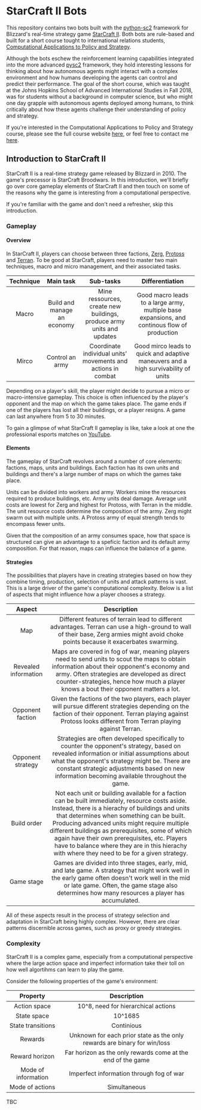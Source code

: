 # StarCraft II Bots

This repository contains two bots built with the [python-sc2](https://github.com/Dentosal/python-sc2) framework for Blizzard's real-time strategy game [StarCraft II](https://en.wikipedia.org/wiki/StarCraft_II:_Wings_of_Liberty). Both bots are rule-based and built for a short course tought to international relations students, [Computational Applications to Policy and Strategy](https://github.com/SAIS-S2S-Technology/Roadmap/blob/master/CAPS/CAPS_course_website.md). 

Although the bots eschew the reinforcement learning capabilities integrated into the more advanced [pysc2](https://github.com/deepmind/pysc2) framework, they hold interesting lessons for thinking about how autonomous agents might interact with a complex environment and how humans developing the agents can control and predict their performance. The goal of the short course, which was taught at the Johns Hopkins School of Advanced International Studies in Fall 2018, was for students without a background in computer science, but who might one day grapple with autonomous agents deployed among humans, to think critically about how these agents challenge their understanding of policy and strategy. 

If you're interested in the Computational Applications to Policy and Strategy course, please see the full course website [here](https://github.com/SAIS-S2S-Technology/Roadmap/blob/master/CAPS/CAPS_course_website.md), or feel free to contact me [here](https://leoklenner.com/).

## Introduction to StarCraft II

StarCraft II is a real-time strategy game released by Blizzard in 2010. The game's precessor is StarCraft Broodwars. In this introduction, we'll briefly go over core gameplay elements of StarCraft II and then touch on some of the reasons why the game is interesting from a computational perspective. 

If you're familiar with the game and don't need a refresher, skip this introduction. 

### Gameplay

#### Overview

In StarCraft II, players can choose between three factions, [Zerg](https://starcraft.fandom.com/wiki/Zerg), [Protoss](https://starcraft.fandom.com/wiki/Protoss) and [Terran](https://starcraft.fandom.com/wiki/Terran). To be good at StarCraft, players need to master two main techniques, macro and micro management, and their associated tasks.

| Technique        | Main task                      | Sub-tasks  | Differentiation |
| :----------------: |:-------------------------:| :---------:| :---------:|
| Macro            | Build and manage an economy | Mine ressources, create new buildings, produce army units and updates | Good macro leads to a large army, multiple base expansions, and continous flow of production |
| Mirco            | Control an army | Coordinate individual units' movements and actions in combat | Good mirco leads to quick and adaptive maneuvers and a high survivability of units |

Depending on a player's skill, the player might decide to pursue a micro or macro-intensive gameplay. This choice is often influenced by the player's opponent and the map on which the game takes place. The game ends if one of the players has lost all their buildings, or a player resigns. A game can last anywhere from 5 to 30 minutes.

To gain a glimpse of what StarCraft II gameplay is like, take a look at one the professional esports matches on [YouTube](https://www.youtube.com/watch?v=QFFrMJykL2w). 

#### Elements

The gameplay of StarCraft revolves around a number of core elements: factions, maps, units and buildings. Each faction has its own units and buildings and there's a large number of maps on which the games take place. 

Units can be divided into workers and army. Workers mine the resources required to produce buildings, etc. Army units deal damage. Average unit costs are lowest for Zerg and highest for Protoss, with Terran in the middle. The unit resource costs determine the composition of the army. Zerg might swarm out with multiple units. A Protoss army of equal strength tends to encompass fewer units.

Given that the composition of an army consumes space, how that space is structured can give an advantage to a speficic faction and its default army composition. For that reason, maps can influence the balance of a game. 

#### Strategies

The possibilities that players have in creating strategies based on how they combine timing, production, selection of units and attack patterns is vast. This is a large driver of the game's computational complexity. Below is a list of aspects that might influence how a player chooses a strategy. 

| Aspect | Description |
|:------:|:-----------:|
| Map | Different features of terrain lead to different advantages. Terran can use a high-ground to wall of their base, Zerg armies might avoid choke points because it exacerbates swarming. | 
| Revealed information | Maps are covered in fog of war, meaning players need to send units to scout the maps to obtain information about their opponent's economy and army. Often strategies are developed as direct counter-strategies, hence how much a player knows a bout their opponent matters a lot. |
| Opponent faction | Given the factions of the two players, each player will pursue different strategies depending on the faction of their opponent. Terran playing against Protoss looks different from Terran playing against Terran. 
| Opponent strategy | Strategies are often developed specifically to counter the opponent's strategy, based on revealed information or initial assumptions about what the opponent's strategy might be. There are constant strategic adjustments based on new information becoming available throughout the game. |
| Build order | Not each unit or building available for a faction can be built immediately, resource costs aside. Instead, there is a hierachy of buildings and units that determines when something can be built. Producing  advanced units might require multiple different buildings as prerequisites, some of which again have their own prerequisites, etc. Players have to balance where they are in this hierachy with where they need to be for a given strategy. | 
| Game stage | Games are divided into three stages, early, mid, and late game. A strategy that might work well in the early game often doesn't work well in the mid or late game. Often, the game stage also determines how many resources a player has accumulated.|

All of these aspects result in the process of strategy selection and adaptation in StarCraft being highly complex. However, there are clear patterns discernible across games, such as proxy or greedy strategies. 

### Complexity

StarCraft II is a complex game, especially from a computational perspective where the large action space and imperfect information take their toll on how well algortihms can learn to play the game. 

Consider the following properties of the game's environment:

| Property | Description |
|:------:|:-----------:|
|Action space| 10^8, need for hierarchical actions|
|State space | 10^1685|
|State transitions | Continious|
|Rewards| Unknown for each prior state as the only rewards are binary for win/loss|
|Reward horizon| Far horizon as the only rewards come at the end of the game|
|Mode of information| Imperfect information through fog of war|
|Mode of actions| Simultaneous|

TBC

